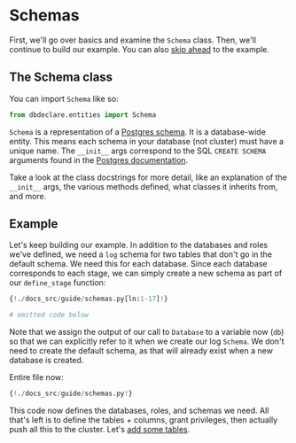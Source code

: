 # Schemas

First, we'll go over basics and examine the `Schema` class. Then, we'll continue
to build our example. You can also [skip ahead](#example) to the example.

## The Schema class

You can import `Schema` like so:

```Python
from dbdeclare.entities import Schema
```

`Schema` is a representation of a [Postgres schema](https://www.postgresql.org/docs/15/ddl-schemas.html).
It is a database-wide entity. This means each schema in your database (not cluster) must have a unique name.
The `__init__` args correspond to the SQL `CREATE SCHEMA` arguments found in the [Postgres documentation](https://www.postgresql.org/docs/current/sql-createschema.html).

Take a look at the class docstrings for more detail, like an explanation of the `__init__` args, the various
methods defined, what classes it inherits from, and more.

## Example

Let's keep building our example. In addition to the databases and roles we've defined, we need a `log` schema
for two tables that don't go in the default schema. We need this for each database.
Since each database corresponds to each stage, we can simply create a new schema as part
of our `define_stage` function:

```Python hl_lines="5 17"
{!./docs_src/guide/schemas.py[ln:1-17]!}

# omitted code below
```

Note that we assign the output of our call to `Database` to a variable now (`db`) so that we
can explicitly refer to it when we create our log `Schema`. We don't need to create the default
schema, as that will already exist when a new database is created.

Entire file now:

```Python
{!./docs_src/guide/schemas.py!}
```

This code now defines the databases, roles, and schemas we need. All that's left is to define the
tables + columns, grant privileges, then actually push all this to the cluster. Let's [add some tables](/guide/tables).